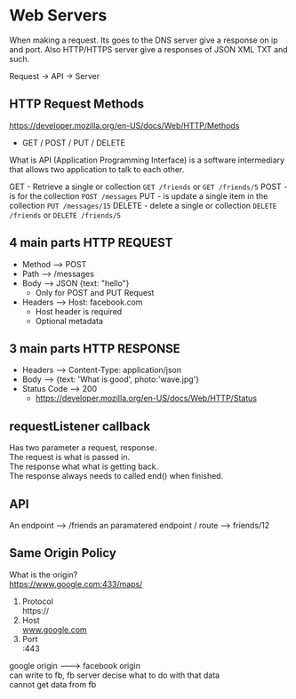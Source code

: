# Web Servers

When making a request. Its goes to the DNS server give a response on ip and port. Also HTTP/HTTPS server give a responses of JSON XML TXT and such. 

Request -> API -> Server

## HTTP Request Methods 
https://developer.mozilla.org/en-US/docs/Web/HTTP/Methods
- GET / POST / PUT / DELETE 

What is API (Application Programming Interface) is a software intermediary that allows two application to talk to each other. 

GET - Retrieve a single or collection `GET /friends` or `GET /friends/5`
POST - is for the collection `POST /messages`
PUT - is update a single item in the collection `PUT /messages/15`
DELETE - delete a single or collection `DELETE /friends` or `DELETE /friends/5`

## 4 main parts HTTP REQUEST
- Method --> POST
- Path   --> /messages
- Body   --> JSON {text: "hello"}
  - Only for POST and PUT Request 
- Headers --> Host: facebook.com
  - Host header is required  
  - Optional metadata


## 3 main parts HTTP RESPONSE
- Headers    --> Content-Type: application/json
- Body       --> {text: 'What is good', photo:'wave.jpg'}   
- Status Code  --> 200 
  - https://developer.mozilla.org/en-US/docs/Web/HTTP/Status


## requestListener callback
Has two parameter a request, response.  
The request is what is passed in.  
The response what what is getting back.  
The response always needs to called end() when finished.  

## API
An endpoint --> /friends
an paramatered endpoint / route  --> friends/12

## Same Origin Policy
What is the origin?  
https://www.google.com:433/maps/  
1. Protocol  
    https://   
2. Host  
    www.google.com  
3. Port  
   :443  

google origin   --->   facebook origin  
can write to fb, fb server decise what to do with that data  
cannot get data from fb  


